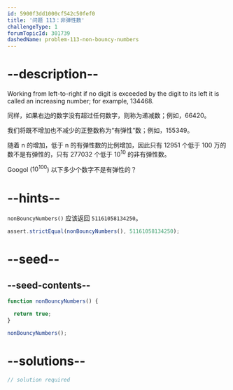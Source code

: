 ```yaml
---
id: 5900f3dd1000cf542c50fef0
title: '问题 113：非弹性数'
challengeType: 1
forumTopicId: 301739
dashedName: problem-113-non-bouncy-numbers
---
```


# --description--

Working from left-to-right if no digit is exceeded by the digit to its left it is called an increasing number; for example, 134468.

同样，如果右边的数字没有超过任何数字，则称为递减数；例如，66420。

我们将既不增加也不减少的正整数称为“有弹性”数；例如，155349。

随着 n 的增加，低于 n 的有弹性数的比例增加，因此只有 12951 个低于 100 万的数不是有弹性的，只有 277032 个低于 ${10}^{10}$ 的非有弹性数。

Googol (${10}^{100}$) 以下多少个数字不是有弹性的？

# --hints--

`nonBouncyNumbers()` 应该返回 `51161058134250`。

```js
assert.strictEqual(nonBouncyNumbers(), 51161058134250);
```

# --seed--

## --seed-contents--

```js
function nonBouncyNumbers() {

  return true;
}

nonBouncyNumbers();
```

# --solutions--

```js
// solution required
```
